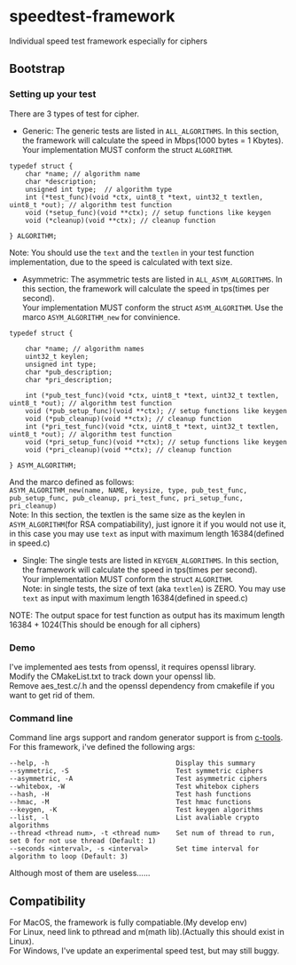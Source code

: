 # speedtest-framework
Individual speed test framework especially for ciphers

## Bootstrap

### Setting up your test

There are 3 types of test for cipher.

- Generic: The generic tests are listed in `ALL_ALGORITHMS`. 
In this section, the framework will calculate the speed in Mbps(1000 bytes = 1 Kbytes).  
Your implementation MUST conform the struct `ALGORITHM`.  
```
typedef struct {
    char *name; // algorithm name
    char *description;
    unsigned int type;  // algorithm type
    int (*test_func)(void *ctx, uint8_t *text, uint32_t textlen, uint8_t *out); // algorithm test function
    void (*setup_func)(void **ctx); // setup functions like keygen
    void (*cleanup)(void **ctx); // cleanup function

} ALGORITHM;
```  
Note: You should use the `text` and the `textlen` in your test function implementation, due to the speed
is calculated with text size.

- Asymmetric: The asymmetric tests are listed in `ALL_ASYM_ALGORITHMS`.
In this section, the framework will calculate the speed in tps(times per second).  
Your implementation MUST conform the struct `ASYM_ALGORITHM`. Use the marco `ASYM_ALGORITHM_new` for convinience.
```
typedef struct {

    char *name; // algorithm names
    uint32_t keylen;
    unsigned int type;
    char *pub_description;
    char *pri_description;

    int (*pub_test_func)(void *ctx, uint8_t *text, uint32_t textlen, uint8_t *out); // algorithm test function
    void (*pub_setup_func)(void **ctx); // setup functions like keygen
    void (*pub_cleanup)(void **ctx); // cleanup function
    int (*pri_test_func)(void *ctx, uint8_t *text, uint32_t textlen, uint8_t *out); // algorithm test function
    void (*pri_setup_func)(void **ctx); // setup functions like keygen
    void (*pri_cleanup)(void **ctx); // cleanup function

} ASYM_ALGORITHM;
```  
And the marco defined as follows:  
`ASYM_ALGORITHM_new(name, NAME, keysize, type, pub_test_func, pub_setup_func, pub_cleanup, pri_test_func, pri_setup_func, pri_cleanup)`  
Note: In this section, the textlen is the same size as the keylen in `ASYM_ALGORITHM`(for RSA compatiability), 
just ignore it if you would not use it, in this case you may use `text` as input with maximum length 16384(defined in speed.c)

- Single: The single tests are listed in `KEYGEN_ALGORITHMS`.
In this section, the framework will calculate the speed in tps(times per second).  
Your implementation MUST conform the struct `ALGORITHM`.  
Note: in single tests, the size of text (aka `textlen`) is ZERO. You may use `text` as input with maximum length 16384(defined in speed.c)

NOTE: The output space for test function as output has its maximum length 16384 + 1024(This should be enough for all ciphers)

### Demo

I've implemented aes tests from openssl, it requires openssl library.  
Modify the CMakeList.txt to track down your openssl lib.  
Remove aes_test.c/.h and the openssl dependency from cmakefile if you want to get rid of them.

### Command line

Command line args support and random generator support is from [c-tools](https://github.com/Tomahawkd/c-tools).  
For this framework, i've defined the following args:  
```
--help, -h                                Display this summary
--symmetric, -S                           Test symmetric ciphers
--asymmetric, -A                          Test asymmetric ciphers
--whitebox, -W                            Test whitebox ciphers
--hash, -H                                Test hash functions
--hmac, -M                                Test hmac functions
--keygen, -K                              Test keygen algorithms
--list, -l                                List avaliable crypto algorithms
--thread <thread num>, -t <thread num>    Set num of thread to run, set 0 for not use thread (Default: 1)
--seconds <interval>, -s <interval>       Set time interval for algorithm to loop (Default: 3)
```  
Although most of them are useless......

## Compatibility

For MacOS, the framework is fully compatiable.(My develop env)   
For Linux, need link to pthread and m(math lib).(Actually this should exist in Linux).  
For Windows, I've update an experimental speed test, but may still buggy.
